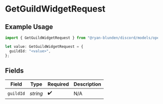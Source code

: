 # GetGuildWidgetRequest

## Example Usage

```typescript
import { GetGuildWidgetRequest } from "@ryan-blunden/discord/models/operations";

let value: GetGuildWidgetRequest = {
  guildId: "<value>",
};
```

## Fields

| Field              | Type               | Required           | Description        |
| ------------------ | ------------------ | ------------------ | ------------------ |
| `guildId`          | *string*           | :heavy_check_mark: | N/A                |